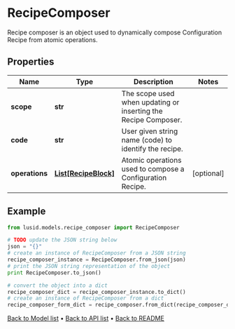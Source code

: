 # RecipeComposer

Recipe composer is an object used to dynamically compose Configuration Recipe from atomic operations.

## Properties
Name | Type | Description | Notes
------------ | ------------- | ------------- | -------------
**scope** | **str** | The scope used when updating or inserting the Recipe Composer. | 
**code** | **str** | User given string name (code) to identify the recipe. | 
**operations** | [**List[RecipeBlock]**](RecipeBlock.md) | Atomic operations used to compose a Configuration Recipe. | [optional] 

## Example

```python
from lusid.models.recipe_composer import RecipeComposer

# TODO update the JSON string below
json = "{}"
# create an instance of RecipeComposer from a JSON string
recipe_composer_instance = RecipeComposer.from_json(json)
# print the JSON string representation of the object
print RecipeComposer.to_json()

# convert the object into a dict
recipe_composer_dict = recipe_composer_instance.to_dict()
# create an instance of RecipeComposer from a dict
recipe_composer_form_dict = recipe_composer.from_dict(recipe_composer_dict)
```
[Back to Model list](../README.md#documentation-for-models) &#8226; [Back to API list](../README.md#documentation-for-api-endpoints) &#8226; [Back to README](../README.md)


